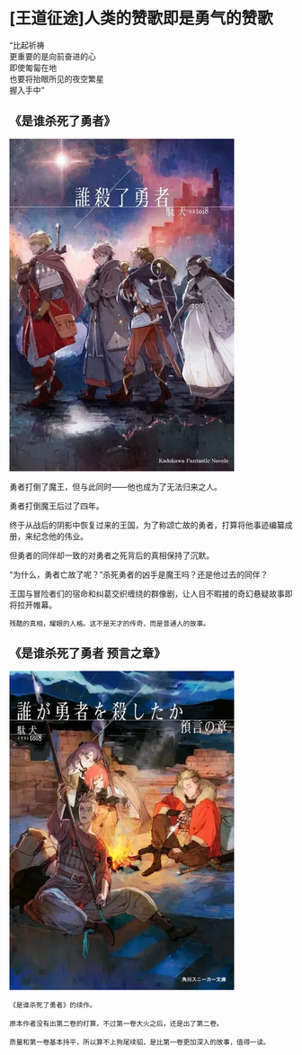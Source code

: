 # [王道征途]人类的赞歌即是勇气的赞歌

“比起祈祷  
更重要的是向前奋进的心  
即使匍匐在地  
也要将抬眼所见的夜空繁星  
握入手中”

## 《是谁杀死了勇者》

![是谁杀了勇者_封面](img/是谁杀了勇者_封面.webp)

勇者打倒了魔王，但与此同时——他也成为了无法归来之人。

勇者打倒魔王后过了四年。

终于从战后的阴影中恢复过来的王国，为了称颂亡故的勇者，打算将他事迹编纂成册，来纪念他的伟业。

但勇者的同伴却一致的对勇者之死背后的真相保持了沉默。

“为什么，勇者亡故了呢？”杀死勇者的凶手是魔王吗？还是他过去的同伴？

王国与冒险者们的宿命和纠葛交织缠绕的群像剧，让人目不暇接的奇幻悬疑故事即将拉开帷幕。

```
残酷的真相，耀眼的人格。这不是天才的传奇，而是普通人的故事。
```

##  《是谁杀死了勇者 预言之章》

![预言之章封面](img/预言之章封面.webp)

```
《是谁杀死了勇者》的续作。

原本作者没有出第二卷的打算，不过第一卷大火之后，还是出了第二卷。  

质量和第一卷基本持平，所以算不上狗尾续貂，是比第一卷更加深入的故事，值得一读。
```